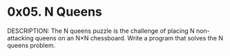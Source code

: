 # 0x05. N Queens
DESCRIPTION:
The N queens puzzle is the challenge of placing N non-attacking queens on an N×N chessboard. Write a program that solves the N queens problem.


